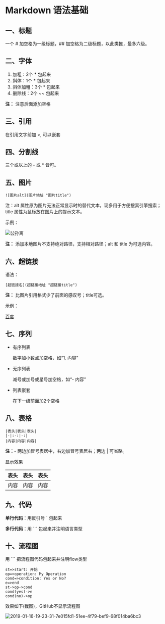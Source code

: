 # **Markdown 语法基础**

## 一、标题

一个 # 加空格为一级标题，## 加空格为二级标题，以此类推，最多六级。

## 二、字体

1. 加粗：2个 * 包起来
2. 斜体：1个 * 包起来
3. 斜体加粗：3个 * 包起来
4. 删除线：2个 ~~ 包起来

**注：** 注意后面添加空格

## 三、引用

在引用文字前加 >, 可以嵌套

## 四、分割线

三个或以上的 - 或 * 皆可。

## 五、图片

```text
![图片alt](图片地址 "图片title")
```

注：alt 属性原为图片无法正常显示时的替代文本，现多用于方便搜索引擎搜索；title 属性为鼠标放在图片上的提示文本。

示例：

![公孙离](https://timgsa.baidu.com/timg?image&quality=80&size=b9999_10000&sec=1547369808746&di=5ab23ed9a6a57f1b805ee4f19491cfbf&imgtype=0&src=http%3A%2F%2Fb-ssl.duitang.com%2Fuploads%2Fitem%2F201802%2F13%2F20180213233041_yzzbl.jpeg "公孙离")

**注：** 添加本地图片不支持绝对路径，支持相对路径；alt 和 title 为可选内容。

## 六、超链接

语法：

```text
[超链接名](超链接地址 "超链接title")
```

**注：** 比图片引用格式少了前面的感叹号；title可选。

示例：

[百度](https://baidu.com)

## 七、序列

- 有序列表
  
  数字加小数点加空格，如“1. 内容”
- 无序列表
  
  减号或加号或星号加空格，如“- 内容”
- 列表嵌套

  在下一级前面加2个空格
  
## 八、表格

```text
|表头|表头|表头|
|-|:-:|-:|
|内容|内容|内容|
```

**注：**- 两边加冒号表居中，右边加冒号表居右；两边 | 可省略。

显示效果

表头|表头|表头
-|:-:|-:
内容|内容|内容

## 九、代码

**单行代码**：用反引号 ` 包起来

**多行代码**：用 ``` 包起来并注明语言类型

## 十、流程图

用 ``` 把流程图代码包起来并注明flow类型

```flow
st=>start: 开始
op=>operation: My Operation
cond=>condition: Yes or No?
e=>end
st->op->cond
cond(yes)->e
cond(no)->op
```

效果如下(截图)，GitHub不显示流程图

![2019-01-16-19-23-31-7e015fd1-51ee-4f79-bef9-68f014ba6bc3](https://md-image-1258527510.cos.ap-shanghai.myqcloud.com/2019-01-16-19-23-31-7e015fd1-51ee-4f79-bef9-68f014ba6bc3.png)